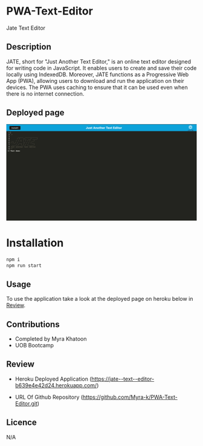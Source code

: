# PWA-Text-Editor

Jate Text Editor

## Description

JATE, short for "Just Another Text Editor," is an online text editor designed for writing code in JavaScript. It enables users to create and save their code locally using IndexedDB. Moreover, JATE functions as a Progressive Web App (PWA), allowing users to download and run the application on their devices. The PWA uses caching to ensure that it can be used even when there is no internet connection.

## Deployed page


![Deployed page screenshot](./client/src/images/Screenshot%202023-09-04%20at%2015.05.54.png)

# Installation

````
npm i
npm run start
````

## Usage

To use the application take a look at the deployed page on heroku below in [Review](#Review).

## Contributions

* Completed by Myra Khatoon
* UOB Bootcamp

## Review

* Heroku Deployed Application (https://jate--text--editor-b639e4e42d24.herokuapp.com/)

* URL Of Github Repository (https://github.com/Myra-k/PWA-Text-Editor.git)


## Licence

N/A